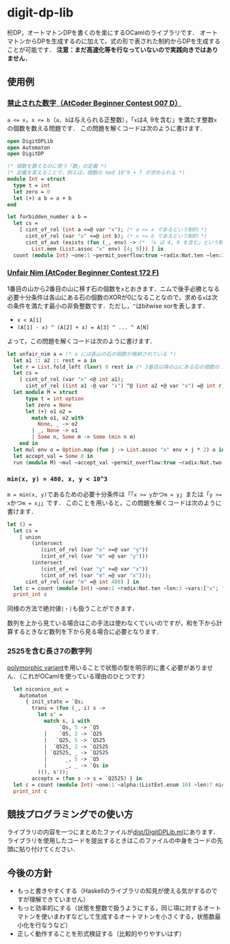 # digit-dp-lib
桁DP，オートマトンDPを書くのを楽にするOCamlのライブラリです．
オートマトンからDPを生成するのに加えて，式の形で表された制約からDPを生成することが可能です．
**注意：まだ高速化等を行なっていないので実践向きではありません．**

## 使用例
### [禁止された数字（AtCoder Beginner Contest 007 D）](https://atcoder.jp/contests/abc007/tasks/abc007_4)
`a <= x`，`x <= b`（`a, b`は与えられる正整数），「`x`は4, 9を含む」を満たす整数`x`の個数を数える問題です．
この問題を解くコードは次のように書けます．

```ocaml
open DigitDPLib
open Automaton
open DigitDP

(* 個数を数えるのに使う「数」の定義 *)
(* 定義を変えることで，例えば，個数の mod 10^9 + 7 が求められる *)
module Int = struct
  type t = int
  let zero = 0
  let (+) a b = a + b
end

let forbidden_number a b =
  let cs = 
    [ cint_of_rel (int a <=@ var "x"); (* a <= x であるという制約 *)
      cint_of_rel (var "x" <=@ int b); (* x <= b であるという制約 *)
      cint_of_aut (exists (fun (_, env) -> (* 「x は 4, 9 を含む」という制約 *)
        List.mem (List.assoc "x" env) [4; 9])) ] in
  count (module Int) ~one:1 ~permit_overflow:true ~radix:Nat.ten ~len:20 ~vars:["x"] cs
```

### [Unfair Nim (AtCoder Beginner Contest 172 F)](https://atcoder.jp/contests/abc172/tasks/abc172_f)
1番目の山から2番目の山に移す石の個数を`x`とおきます．ニムで後手必勝となる必要十分条件は各山にある石の個数のXORが0になることなので，求める`x`は次の条件を満たす最小の非負整数です．ただし，`^`はbitwise xorを表します．
- `x < A[1]`
- `(A[1] - x) ^ (A[2] + x) = A[3] ^ ... ^ A[N]`

よって，この問題を解くコードは次のように書けます．
```ocaml
let unfair_nim a = (* a には各山の石の個数が格納されている *)
  let a1 :: a2 :: rest = a in
  let r = List.fold_left (lxor) 0 rest in (* 3番目以降の山にある石の個数の XOR *)
  let cs = 
    [ cint_of_rel (var "x" <@ int a1);
      cint_of_rel ((int a1 -@ var "x") ^@ (int a2 +@ var "x") =@ int r) ] in
  let module M = struct
      type t = int option
      let zero = None
      let (+) o1 o2 =
        match o1, o2 with
          None, _ -> o2
        | _, None -> o1
        | Some n, Some m -> Some (min n m)
    end in
  let mul env o = Option.map (fun j -> List.assoc "x" env + j * 2) o in
  let accept_val = Some 0 in
  run (module M) ~mul ~accept_val ~permit_overflow:true ~radix:Nat.two ~len:64 ~vars:["x"] cs
```

### `min(x, y) = 480, x, y < 10^3`
`m = min(x, y)`であるための必要十分条件は「「`x >= y`かつ`m = y`」または「`y >= x`かつ`m = x`」」です．
このことを用いると，この問題を解くコードは次のように書けます．

```ocaml
let () =
  let cs =
    [ union
        (intersect
           (cint_of_rel (var "x" >=@ var "y"))
           (cint_of_rel (var "m" =@ var "y")))
        (intersect
           (cint_of_rel (var "y" >=@ var "x"))
           (cint_of_rel (var "m" =@ var "x")));
      cint_of_rel (var "m" =@ int 480) ] in
  let c = count (module Int) ~one:1 ~radix:Nat.ten ~len:3 ~vars:["x"; "y"; "m"] cs in
  print_int c
```
同様の方法で絶対値`|・|`も扱うことができます．

数列を上から見ている場合はこの手法は使わなくていいのですが，和を下から計算するときなど数列を下から見る場合に必要となります．

### 2525を含む長さ7の数字列
[polymorphic variant](https://ocaml.org/manual/polyvariant.html)を用いることで状態の型を明示的に書く必要がありません．（これがOCamlを使っている理由のひとつです）

```ocaml
  let niconico_aut =
    Automaton
      { init_state = `Qs;
        trans = (fun (_, i) s ->
          let s' =
            match s, i with
                 `Qs, 5 -> `Q5
            |    `Q5, 2 -> `Q25
            |   `Q25, 5 -> `Q525
            |  `Q525, 2 -> `Q2525
            | `Q2525, _ -> `Q2525
            |      _, 5 -> `Q5
            |      _, _ -> `Qs in
          ((), s'));
        accepts = (fun s -> s = `Q2525) } in
  let c = count (module Int) ~one:1 ~alpha:(ListExt.enum 10) ~len:7 niconico_aut in
  print_int c
```

## 競技プログラミングでの使い方
ライブラリの内容を一つにまとめたファイルが[dist/DigitDPLib.ml](dist/DigitDPLib.ml)にあります．ライブラリを使用したコードを提出するときはこのファイルの中身をコードの先頭に貼り付けてください．

## 今後の方針
- もっと書きやすくする（Haskellのライブラリの知見が使える気がするのですが理解できていません）
- もっと効率的にする（状態を整数で扱うようにする，同じ項に対するオートマトンを使いまわすなどして生成するオートマトンを小さくする，状態数最小化を行なうなど）
- 正しく動作することを形式検証する（比較的やりやすいはず）
